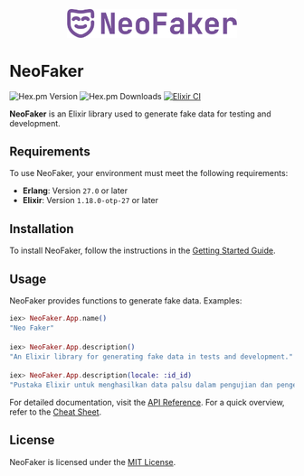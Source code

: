 <p align="center">
  <a href="https://hexdocs.pm/neo_faker" target="_blank">
    <img src="./priv/assets/logo/full_logo.svg" width="300" alt="NeoFaker Logo">
  </a>
</p>

# NeoFaker

![Hex.pm Version](https://img.shields.io/hexpm/v/neo_faker) ![Hex.pm Downloads](https://img.shields.io/hexpm/dt/neo_faker) [![Elixir CI](https://github.com/muzhawir/neo_faker/actions/workflows/build.yml/badge.svg)](https://github.com/muzhawir/neo_faker/actions/workflows/build.yml)

**NeoFaker** is an Elixir library used to generate fake data for testing and development.

## Requirements

To use NeoFaker, your environment must meet the following requirements:

- **Erlang**: Version `27.0` or later
- **Elixir**: Version `1.18.0-otp-27` or later

## Installation

To install NeoFaker, follow the instructions in the [Getting Started Guide](https://hexdocs.pm/neo_faker/getting-started.html).

## Usage

NeoFaker provides functions to generate fake data. Examples:

```elixir
iex> NeoFaker.App.name()
"Neo Faker"

iex> NeoFaker.App.description()
"An Elixir library for generating fake data in tests and development."

iex> NeoFaker.App.description(locale: :id_id)
"Pustaka Elixir untuk menghasilkan data palsu dalam pengujian dan pengembangan."
```

For detailed documentation, visit the [API Reference](https://hexdocs.pm/neo_faker/api-reference.html).
For a quick overview, refer to the [Cheat Sheet](https://hexdocs.pm/neo_faker/cheat.html).

## License

NeoFaker is licensed under the [MIT License](https://github.com/muzhawir/neo_faker/blob/main/LICENSE.md).
